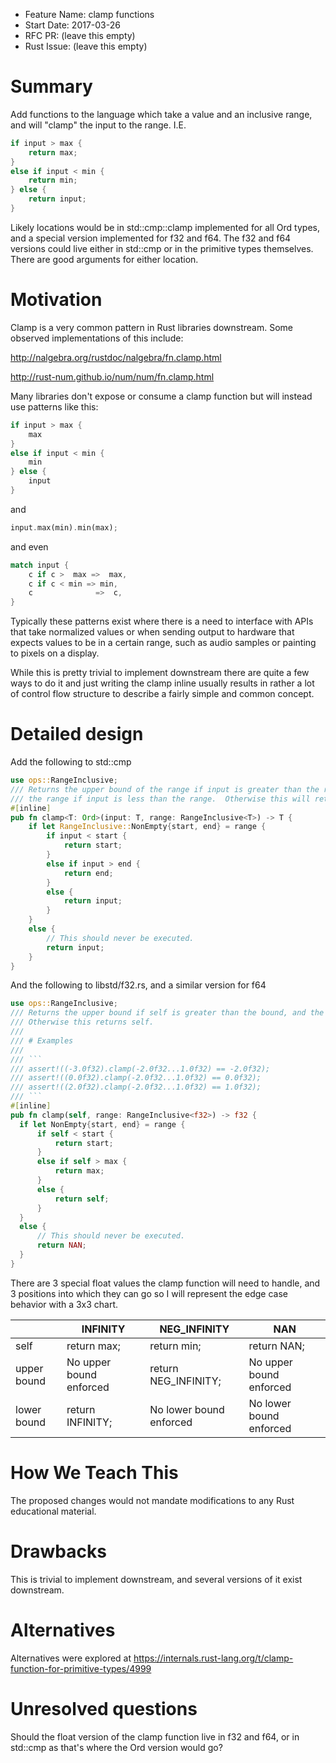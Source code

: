 - Feature Name: clamp functions
- Start Date: 2017-03-26
- RFC PR: (leave this empty)
- Rust Issue: (leave this empty)

# Summary
[summary]: #summary

Add functions to the language which take a value and an inclusive range, and will "clamp" the input to the range.  I.E.

```Rust
if input > max {
    return max;
}
else if input < min {
    return min;
} else {
    return input;
}
```

Likely locations would be in std::cmp::clamp implemented for all Ord types, and a special version implemented for f32 and f64.
The f32 and f64 versions could live either in std::cmp or in the primitive types themselves.  There are good arguments for either
location.

# Motivation
[motivation]: #motivation

Clamp is a very common pattern in Rust libraries downstream.  Some observed implementations of this include:

http://nalgebra.org/rustdoc/nalgebra/fn.clamp.html

http://rust-num.github.io/num/num/fn.clamp.html

Many libraries don't expose or consume a clamp function but will instead use patterns like this:
```Rust
if input > max {
    max
}
else if input < min {
    min
} else {
    input
}
```
and
```Rust
input.max(min).min(max);
```
and even
```Rust
match input {
    c if c >  max =>  max,
    c if c < min => min,
    c              =>  c,
}
```

Typically these patterns exist where there is a need to interface with APIs that take normalized values or when sending 
output to hardware that expects values to be in a certain range, such as audio samples or painting to pixels on a display.

While this is pretty trivial to implement downstream there are quite a few ways to do it and just writing the clamp 
inline usually results in rather a lot of control flow structure to describe a fairly simple and common concept.

# Detailed design
[design]: #detailed-design

Add the following to std::cmp

```Rust
use ops::RangeInclusive;
/// Returns the upper bound of the range if input is greater than the range, and the lower bound of
/// the range if input is less than the range.  Otherwise this will return input.
#[inline]
pub fn clamp<T: Ord>(input: T, range: RangeInclusive<T>) -> T {
    if let RangeInclusive::NonEmpty{start, end} = range {
        if input < start {
            return start;
        }
        else if input > end {
            return end;
        }
        else {
            return input;
        }
    }
    else {
        // This should never be executed.
        return input;
    }
}
```

And the following to libstd/f32.rs, and a similar version for f64

```Rust
use ops::RangeInclusive;
/// Returns the upper bound if self is greater than the bound, and the lower bound if self is less than the bound.
/// Otherwise this returns self.
///
/// # Examples
///
/// ```
/// assert!((-3.0f32).clamp(-2.0f32...1.0f32) == -2.0f32);
/// assert!((0.0f32).clamp(-2.0f32...1.0f32) == 0.0f32);
/// assert!((2.0f32).clamp(-2.0f32...1.0f32) == 1.0f32);
/// ```
#[inline]
pub fn clamp(self, range: RangeInclusive<f32>) -> f32 {
  if let NonEmpty{start, end} = range {
      if self < start {
          return start;
      }
      else if self > max {
          return max;
      }
      else {
          return self;
      }
  }
  else {
      // This should never be executed.
      return NAN;
  }
}
```

There are 3 special float values the clamp function will need to handle, and 3 positions into which they can go so I will represent
the edge case behavior with a 3x3 chart.

|  |INFINITY|NEG_INFINITY|NAN|
|---|---|---|---|
|self|return max;|return min;|return NAN;|
|upper bound|No upper bound enforced|return NEG_INFINITY;|No upper bound enforced|
|lower bound|return INFINITY;|No lower bound enforced|No lower bound enforced|

# How We Teach This
[how-we-teach-this]: #how-we-teach-this

The proposed changes would not mandate modifications to any Rust educational material.

# Drawbacks
[drawbacks]: #drawbacks

This is trivial to implement downstream, and several versions of it exist downstream.

# Alternatives
[alternatives]: #alternatives

Alternatives were explored at https://internals.rust-lang.org/t/clamp-function-for-primitive-types/4999

# Unresolved questions
[unresolved]: #unresolved-questions

Should the float version of the clamp function live in f32 and f64, or in std::cmp as that's where the Ord version would go?
